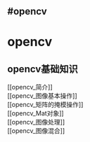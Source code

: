 
#opencv
---
# opencv

## opencv基础知识

[[opencv_简介]]\
[[opencv_图像基本操作]]\
[[opencv_矩阵的掩模操作]]\
[[opencv_Mat对象]]\
[[opencv_图像处理]]\
[[opencv_图像混合]]
